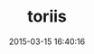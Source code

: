 ---
layout: post
title:  toriis
date:   2015-03-15 16:40:16
description: march & april, looking forward to summer
tags: 
categories: draft
giscus_comments: true
---